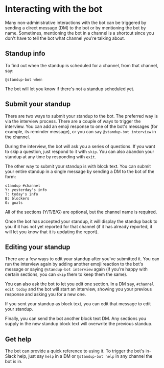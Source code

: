 # Interacting with the bot

 Many non-administrative interactions with the bot can be triggered by sending a direct message (DM) to the bot or by mentioning the bot by name.  Sometimes, mentioning the bot in a channel is a shortcut since you don't have to tell the bot what channel you're talking about.

## Standup info

To find out when the standup is scheduled for a channel, from that channel, say:

`@standup-bot when`

The bot will let you know if there's not a standup scheduled yet.

## Submit your standup

There are two ways to submit your standup to the bot.  The preferred way is via the interview process.  There are a couple of ways to trigger the interview.  You can add an emoji response to one of the bot's messages (for example, its reminder message), or you can say `@standup-bot interview` in the channel.

During the interview, the bot will ask you a series of questions.  If you want to skip a question, just respond to it with `skip`.  You can also abandon your standup at any time by responding with `exit`.

The other way to submit your standup is with block text.  You can submit your entire standup in a single message by sending a DM to the bot of the form:

```
standup #channel
Y: yesterday's info
T: today's info
B: blockers
G: goals
```

All of the sections (Y/T/B/G) are optional, but the channel name is required.

Once the bot has accepted your standup, it will display the standup back to you if it has not yet reported for that channel (if it has already reported, it will let you know that it is updating the report).

## Editing your standup

There are a few ways to edit your standup after you've submitted it.  You can run the interview again by adding another emoji reaction to the bot's message or saying `@standup-bot interview` again (if you're happy with certain sections, you can `skip` them to keep them the same).

You can also ask the bot to let you edit one section.  In a DM say, `#channel edit today` and the bot will start an interview, showing you your previous response and asking you for a new one.

If you sent your standup as block text, you can edit that message to edit your standup.

Finally, you can send the bot another block text DM.  Any sections you supply in the new standup block text will overwrite the previous standup.

## Get help

The bot can provide a quick reference to using it.  To trigger the bot's in-Slack help, just say `help` in a DM or `@standup-bot help` in any channel the bot is in.
